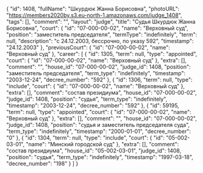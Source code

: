 {
    "id": 1408,
    "fullName": "Шкурдюк Жанна Борисовна",
    "photoURL": "https://members2020by.s3.eu-north-1.amazonaws.com/judge_1408",
    "tags": [],
    "comment": "",
    "layout": "judge",
    "title": "Судья Шкурдюк Жанна Борисовна",
    "court": {
        "id": "07-000-00-02",
        "name": "Верховный суд",
        "position": "заместитель председателя",
        "termType": "indefinitely",
        "term": null,
        "description": "c 24.12.2003, бессрочно, по указу 592",
        "timestamp": "24.12.2003"
    },
    "previousCourt": {
        "id": "07-000-00-02",
        "name": "Верховный суд"
    },
    "career": [
        {
            "id": 1305,
            "term": null,
            "type": "appointed",
            "court": {
                "id": "07-000-00-02",
                "name": "Верховный суд"
            },
            "extra": [],
            "comment": "",
            "house_id": "07-000-00-02",
            "judge_id": 1408,
            "position": "заместитель председателя",
            "term_type": "indefinitely",
            "timestamp": "2003-12-24",
            "decree_number": "592"
        },
        {
            "id": 1306,
            "term": null,
            "type": "include",
            "court": {
                "id": "07-000-00-02",
                "name": "Верховный суд"
            },
            "extra": [],
            "comment": "состав президиума",
            "house_id": "07-000-00-02",
            "judge_id": 1408,
            "position": "судья",
            "term_type": "indefinitely",
            "timestamp": "2003-12-24",
            "decree_number": "592"
        },
        {
            "id": 59195,
            "term": null,
            "type": "appointed",
            "court": {
                "id": "07-000-00-02",
                "name": "Верховный суд"
            },
            "extra": [],
            "comment": "",
            "house_id": "07-000-00-02",
            "judge_id": 1408,
            "position": "судья и заместитель председателя суда",
            "term_type": "indefinitely",
            "timestamp": "2000-01-01",
            "decree_number": "0"
        },
        {
            "id": 1304,
            "term": null,
            "type": "include",
            "court": {
                "id": "05-002-03-01",
                "name": "Минский городской суд"
            },
            "extra": [],
            "comment": "состав президиума",
            "house_id": "05-002-03-01",
            "judge_id": 1408,
            "position": "судья",
            "term_type": "indefinitely",
            "timestamp": "1997-03-18",
            "decree_number": "198"
        }
    ]
}